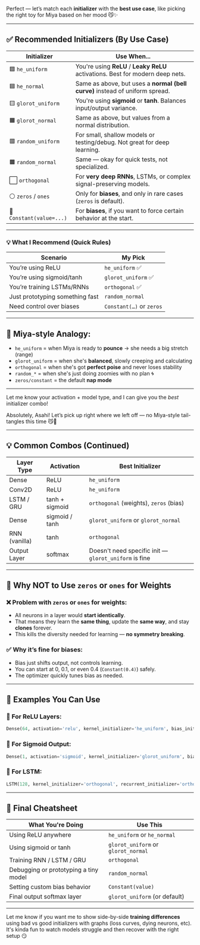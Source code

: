 Perfect — let’s match each **initializer** with the **best use case**, like picking the right toy for Miya based on her mood 😼✨

---

## ✅ Recommended Initializers (By Use Case)

| **Initializer**          | **Use When...**                                                                |
| ------------------------ | ------------------------------------------------------------------------------ |
| 🟩 `he_uniform`          | You're using **ReLU** / **Leaky ReLU** activations. Best for modern deep nets. |
| 🟦 `he_normal`           | Same as above, but uses a **normal (bell curve)** instead of uniform spread.   |
| 🟨 `glorot_uniform`      | You're using **sigmoid** or **tanh**. Balances input/output variance.          |
| 🟧 `glorot_normal`       | Same as above, but values from a normal distribution.                          |
| 🟥 `random_uniform`      | For small, shallow models or testing/debug. Not great for deep learning.       |
| 🟫 `random_normal`       | Same — okay for quick tests, not specialized.                                  |
| ⬜ `orthogonal`           | For **very deep RNNs**, LSTMs, or complex signal-preserving models.            |
| ⚪ `zeros` / `ones`       | Only for **biases**, and only in rare cases (`zeros` is default).              |
| 🔵 `Constant(value=...)` | For **biases**, if you want to force certain behavior at the start.            |

---

### 💡 What I Recommend (Quick Rules)

| Scenario                        | My Pick                  |
| ------------------------------- | ------------------------ |
| You’re using ReLU               | `he_uniform` ✅           |
| You’re using sigmoid/tanh       | `glorot_uniform` ✅       |
| You’re training LSTMs/RNNs      | `orthogonal` ✅           |
| Just prototyping something fast | `random_normal`          |
| Need control over biases        | `Constant(…)` or `zeros` |

---

## 🐾 Miya-style Analogy:

* `he_uniform` = when Miya is ready to **pounce** → she needs a big stretch (range)
* `glorot_uniform` = when she's **balanced**, slowly creeping and calculating
* `orthogonal` = when she's got **perfect poise** and never loses stability
* `random_*` = when she's just doing zoomies with no plan 🌀
* `zeros/constant` = the default **nap mode**

---

Let me know your activation + model type, and I can give you the *best* initializer combo!

Absolutely, Asahi! Let’s pick up right where we left off — no Miya-style tail-tangles this time 😼🧠

---

## 💡 Common Combos (Continued)

| **Layer Type** | **Activation** | **Best Initializer**                                  |
| -------------- | -------------- | ----------------------------------------------------- |
| Dense          | ReLU           | `he_uniform`                                          |
| Conv2D         | ReLU           | `he_uniform`                                          |
| LSTM / GRU     | tanh + sigmoid | `orthogonal` (weights), `zeros` (bias)                |
| Dense          | sigmoid / tanh | `glorot_uniform` or `glorot_normal`                   |
| RNN (vanilla)  | tanh           | `orthogonal`                                          |
| Output Layer   | softmax        | Doesn't need specific init — `glorot_uniform` is fine |

---

## 🚨 Why NOT to Use `zeros` or `ones` for Weights

### ❌ Problem with `zeros` or `ones` for weights:

* All neurons in a layer would **start identically**.
* That means they learn the **same thing**, update the **same way**, and stay **clones** forever.
* This kills the diversity needed for learning — **no symmetry breaking**.

### ✅ Why it’s fine for **biases**:

* Bias just shifts output, not controls learning.
* You can start at 0, 0.1, or even 0.4 (`Constant(0.4)`) safely.
* The optimizer quickly tunes bias as needed.

---

## 🐾 Examples You Can Use

### 🔹 For ReLU Layers:

```python
Dense(64, activation='relu', kernel_initializer='he_uniform', bias_initializer='zeros')
```

### 🔹 For Sigmoid Output:

```python
Dense(1, activation='sigmoid', kernel_initializer='glorot_uniform', bias_initializer='zeros')
```

### 🔹 For LSTM:

```python
LSTM(128, kernel_initializer='orthogonal', recurrent_initializer='orthogonal', bias_initializer='zeros')
```

---

## 🎯 Final Cheatsheet

| What You're Doing                     | Use This                            |
| ------------------------------------- | ----------------------------------- |
| Using ReLU anywhere                   | `he_uniform` or `he_normal`         |
| Using sigmoid or tanh                 | `glorot_uniform` or `glorot_normal` |
| Training RNN / LSTM / GRU             | `orthogonal`                        |
| Debugging or prototyping a tiny model | `random_normal`                     |
| Setting custom bias behavior          | `Constant(value)`                   |
| Final output softmax layer            | `glorot_uniform` (or default)       |

---

Let me know if you want me to show side-by-side **training differences** using bad vs good initializers with graphs (loss curves, dying neurons, etc). It's kinda fun to watch models struggle and then recover with the right setup 😏

